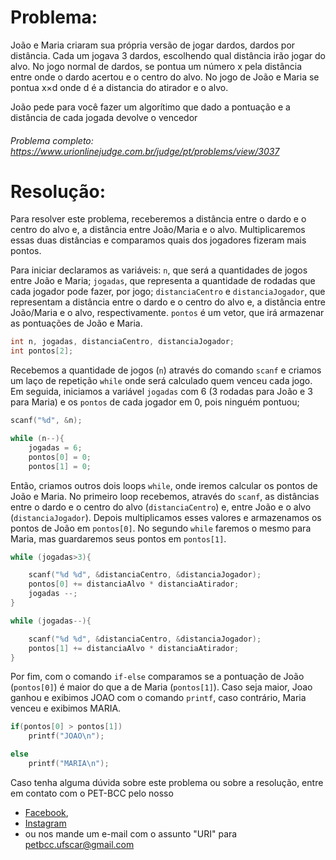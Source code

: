 # Problema:

João e Maria criaram sua própria versão de jogar dardos, dardos por distância. Cada um jogava 3 dardos, escolhendo qual distância irão jogar do alvo. No jogo normal de dardos, se pontua um número x  pela distância entre onde o dardo acertou e o centro do alvo. No jogo de João e Maria se pontua x×d onde d é a distancia do atirador e o alvo.

João pede para você fazer um algorítimo que dado a pontuação e a distância de cada jogada devolve o vencedor

###### Problema completo: https://www.urionlinejudge.com.br/judge/pt/problems/view/3037

# Resolução:

Para resolver este problema, receberemos a distância entre o dardo e o centro do alvo e, a distância entre João/Maria e o alvo. Multiplicaremos essas duas distâncias e comparamos quais dos jogadores fizeram mais pontos.

Para iniciar declaramos as variáveis:
`n`, que será a quantidades de jogos entre João e Maria;
`jogadas`, que representa a quantidade de rodadas que cada jogador pode fazer, por jogo;
`distanciaCentro` e `distanciaJogador`, que representam a distância entre o dardo e o centro do alvo e, a distância entre João/Maria e o alvo, respectivamente. 
`pontos` é um vetor, que irá armazenar as pontuações de João e Maria.
```c 
int n, jogadas, distanciaCentro, distanciaJogador;
int pontos[2];
```

Recebemos a quantidade de jogos (`n`) através do comando `scanf` e criamos um laço de repetição `while` onde será calculado quem venceu cada jogo. Em seguida, iniciamos a variável `jogadas` com 6 (3 rodadas para João e 3 para Maria) e os `pontos` de cada jogador em 0, pois ninguém pontuou; 
```c
scanf("%d", &n);

while (n--){
	jogadas = 6;
    pontos[0] = 0;
    pontos[1] = 0;
```

Então, criamos outros dois loops `while`, onde iremos calcular os pontos de João e Maria. No primeiro loop recebemos, através do `scanf`, as distâncias entre o dardo e o centro do alvo (`distanciaCentro`) e, entre João e o alvo (`distanciaJogador`). Depois multiplicamos esses valores e armazenamos os pontos de João em `pontos[0]`. No segundo `while` faremos o mesmo para Maria, mas guardaremos seus pontos em `pontos[1]`.
```c
while (jogadas>3){

	scanf("%d %d", &distanciaCentro, &distanciaJogador);
	pontos[0] += distanciaAlvo * distanciaAtirador;
	jogadas --;
}

while (jogadas--){

	scanf("%d %d", &distanciaCentro, &distanciaJogador);
	pontos[1] += distanciaAlvo * distanciaAtirador;
}
```

Por fim, com o comando `if-else` comparamos se a pontuação de João (`pontos[0]`) é maior do que a de Maria (`pontos[1]`). Caso seja maior, Joao ganhou e exibimos JOAO com o comando `printf`, caso contrário, Maria venceu e exibimos MARIA.
```c
if(pontos[0] > pontos[1])
	printf("JOAO\n");

else 
	printf("MARIA\n");
```

Caso tenha alguma dúvida sobre este problema ou sobre a resolução, entre em contato com o PET-BCC pelo nosso
 * [Facebook](https://www.facebook.com/petbcc/),
 * [Instagram](https://www.instagram.com/petbcc.ufscar/)
 * ou nos mande um e-mail com o assunto "URI" para  petbcc.ufscar@gmail.com